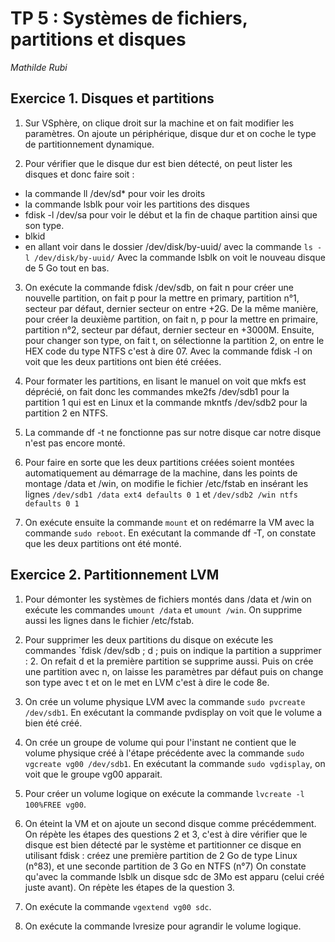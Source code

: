 # TP 5 : Systèmes de fichiers, partitions et disques
*Mathilde Rubi*

## Exercice 1. Disques et partitions

1. Sur VSphère, on clique droit sur la machine et on fait modifier les paramètres. On ajoute un périphérique, disque dur et on coche le type de partitionnement dynamique.

2. Pour vérifier que le disque dur est bien détecté, on peut lister les disques et donc faire soit :
- la commande ll /dev/sd* pour voir les droits
- la commande lsblk pour voir les partitions des disques
- fdisk -l /dev/sa pour voir le début et la fin de chaque partition ainsi que son type.
- blkid
- en allant voir dans le dossier /dev/disk/by-uuid/ avec la commande `ls -l /dev/disk/by-uuid/`
Avec la commande lsblk on voit le nouveau disque de 5 Go tout en bas.

3. On exécute la commande fdisk /dev/sdb, on fait n pour créer une nouvelle partition, on fait p pour la mettre en primary, partition n°1, secteur par défaut, dernier secteur on entre +2G. De la même manière, pour créer la deuxième partition, on fait n, p pour la mettre en primaire, partition n°2, secteur par défaut, dernier secteur en +3000M. Ensuite, pour changer son type, on fait t, on sélectionne la partition 2, on entre le HEX code du type NTFS c'est à dire 07. Avec la commande fdisk -l on voit que les deux partitions ont bien été créées.

4. Pour formater les partitions, en lisant le manuel on voit que mkfs est déprécié, on fait donc les commandes mke2fs /dev/sdb1 pour la partition 1 qui est en Linux et la commande mkntfs /dev/sdb2 pour la partition 2 en NTFS.

5. La commande df -t ne fonctionne pas sur notre disque car notre disque n'est pas encore monté.

6. Pour faire en sorte que les deux partitions créées soient montées automatiquement au démarrage de la machine, dans les points de montage /data et /win, on modifie le fichier /etc/fstab en insérant les lignes `/dev/sdb1 /data ext4 defaults 0 1` et `/dev/sdb2 /win ntfs defaults 0 1`

7. On exécute ensuite la commande `mount` et on redémarre la VM avec la commande `sudo reboot`. En exécutant la commande df -T, on constate que les deux partitions ont été monté.

## Exercice 2. Partitionnement LVM

1. Pour démonter les systèmes de fichiers montés dans /data et /win on exécute les commandes `umount /data` et `umount /win`. On supprime aussi les lignes dans le fichier /etc/fstab.

2. Pour supprimer les deux partitions du disque on exécute les commandes `fdisk /dev/sdb ; d ; puis on indique la partition a supprimer : 2. On refait d et la première partition se supprime aussi. Puis on crée une partition avec n, on laisse les paramètres par défaut puis on change son type avec t et on le met en LVM c'est à dire le code 8e.

3. On crée un volume physique LVM avec la commande `sudo pvcreate /dev/sdb1`. En exécutant la commande pvdisplay on voit que le volume a bien été créé.

4. On crée un groupe de volume qui pour l'instant ne contient que le volume physique créé à l'étape précédente avec la commande `sudo vgcreate vg00 /dev/sdb1`. En exécutant la commande `sudo vgdisplay`, on voit que le groupe vg00 apparait.

5. Pour créer un volume logique on exécute la commande `lvcreate -l 100%FREE vg00`. 

7. On éteint la VM et on ajoute un second disque comme précédemment. On répète les étapes des questions 2 et 3, c'est à dire vérifier que le disque est bien détecté par le système et partitionner ce disque en utilisant fdisk : créez une première partition de 2 Go de type Linux (n°83), et une seconde partition de 3 Go en NTFS (n°7)
On constate qu'avec la commande lsblk un disque sdc de 3Mo est apparu (celui créé juste avant). On répète les étapes de la question 3.

8. On exécute la commande `vgextend vg00 sdc`.
9. On exécute la commande lvresize pour agrandir le volume logique.
